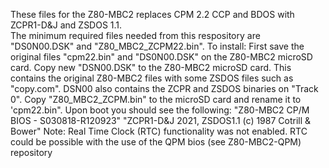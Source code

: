 These files for the Z80-MBC2 replaces CPM 2.2 CCP and BDOS with ZCPR1-D&J and ZSDOS 1.1.  
The minimum required files needed from this respository are "DS0N00.DSK" and "Z80_MBC2_ZCPM22.bin".
To install:  First save the original files "cpm22.bin" and "DS0N00.DSK" on the Z80-MBC2 microSD card.
Copy new "DSN00.DSK" to the Z80-MBC2 microSD card.  This contains the original Z80-MBC2 files with some ZSDOS files such as "copy.com".  DSN00 also contains the ZCPR and ZSDOS binaries on "Track 0".
Copy "Z80_MBC2_ZCPM.bin" to the microSD card and rename it to 'cpm22.bin".
Upon boot you should see the following: 
"Z80-MBC2 CP/M BIOS - S030818-R120923"
"ZCPR1-D&J 2021, ZSDOS1.1 (c) 1987 Cotrill & Bower"
Note:  Real Time Clock (RTC) functionality was not enabled.  RTC could be possible with the use of the QPM bios (see Z80-MBC2-QPM) repository
